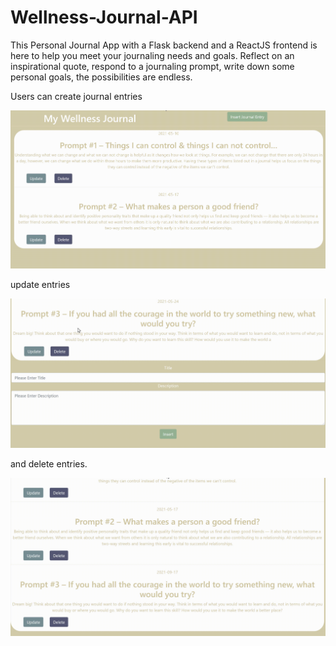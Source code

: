 # Wellness-Journal-API
This Personal Journal App with a Flask backend and a ReactJS frontend is here to help you meet your journaling needs and goals. Reflect on an inspirational quote, respond to a journaling prompt, write down some personal goals, the possibilities are endless.

Users can create journal entries

<img src="./GIFS/insert.gif" width=600><br>

update entries

<img src="./GIFS/update.gif" width=600><br>

and delete entries.


<img src="./GIFS/delete.gif" width=600><br>
